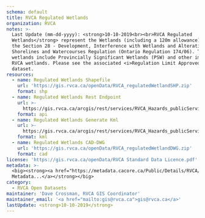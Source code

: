 ```yaml
---
schema: default
title: RVCA Regulated Wetlands
organization: RVCA
notes: >-
  Last Update (mm-dd-yyyy): <strong>10-10-2019<br><br>RVCA Regulated
  Wetlands</strong> represent the Wetlands (including a 120m allowance) within
  the Section 28 - Development, Interference with Wetlands and Alterations to
  Shorelines and Watercourses Regulation (Ontario Regulation 174/06). These
  wetlands include Provincially Significant Wetlands (PSW) and other important
  RVCA wetlands. Please see the associated <i>Regulation Limit Approved</i>
  dataset.
resources:
  - name: Regulated Wetlands Shapefile
    url: 'https://gis.rvca.ca/openData/RVCA_regulatedWetlandSHP.zip'
    format: shp
  - name: Regulated Wetlands Rest Endpoint
    url: >-
      https://gis.rvca.ca/arcgis/rest/services/RVCA_Hazards_publicService/MapServer/6
    format: api
  - name: Regulated Wetlands Generate Kml
    url: >-
      https://gis.rvca.ca/arcgis/rest/services/RVCA_Hazards_publicService/MapServer/generateKml
    format: kml
  - name: Regulated Wetlands CAD-DWG
    url: 'https://gis.rvca.ca/openData/RVCA_regulatedWetlandDWG.zip'
    format: cad
license: 'https://gis.rvca.ca/openData/RVCA Standard Data Licence.pdf'
metadata: >-
  <big><strong><a href="https://metadata.cacore.ca/Public/Details/RVCA/id=857">View      
  Metadata...</a></strong></big>
category:
  - RVCA Open Datasets
maintainer: 'Dave Crossman, RVCA GIS Coordinator'
maintainer_email: '<a href="mailto:gis@rvca.ca">gis@rvca.ca</a>'
lastUpdate: <strong>10-10-2019</strong>
---
```

